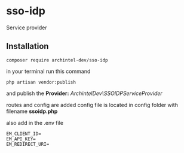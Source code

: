 # sso-idp
Service provider


## Installation
```
composer require archintel-dev/sso-idp
```

in your terminal run this command

```
php artisan vendor:publish
```
and publish the **Provider:** _ArchintelDev\SSOIDPServiceProvider_

routes and config are added 
config file is located in config folder with filename **ssoidp.php**


also add in the .env file


```
EM_CLIENT_ID=
EM_API_KEY=
EM_REDIRECT_URI=
```

